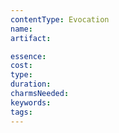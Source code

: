 ```yaml
---
contentType: Evocation
name:
artifact:

essence:
cost:
type:
duration:
charmsNeeded:
keywords:
tags:
---
```

